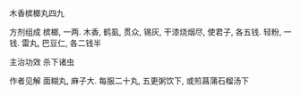 木香槟榔丸四九

方剂组成 槟榔, 一两. 木香, 鹤虱, 贯众, 锡灰, 干漆烧烟尽, 使君子, 各五钱. 轻粉, 一钱. 雷丸, 巴豆仁, 各二钱半 

主治功效 杀下诸虫 

作者见解 面糊丸, 麻子大. 每服二十丸, 五更粥饮下, 或煎菖蒲石榴汤下 

